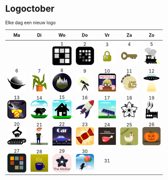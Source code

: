 # Logoctober


Elke dag een nieuw logo

<table style="border-collapse: collapse; text-align: center;">
	<thead>
		<tr>
			<th style="padding: 8px;">Ma</th>
			<th style="padding: 8px;">Di</th>
			<th style="padding: 8px;">Wo</th>
			<th style="padding: 8px;">Do</th>
			<th style="padding: 8px;">Vr</th>
			<th style="padding: 8px;">Za</th>
			<th style="padding: 8px;">Zo</th>
		</tr>
	</thead>
	<tbody>
		<!-- Week 1: Sep 29 - Oct 5 -->
		<tr>
			<td></td><td></td><td>
				1<br>
				<img src="./1_mobile_puzzle_game.svg" width="128" alt="Logo 1" />
			</td><td>
				2<br>
				<img src="./2_mobile_puzzle_game_adaptive.svg" width="128" alt="Logo 2" />
			</td><td>
				3<br>
				<img src="./3_lock.svg" width="128" alt="Logo 3" />
			</td><td>
				4<br>
				<img src="./4_key.svg" width="128" alt="Logo 4" />
			</td><td>
				5<br>
				<img src="./5_train.svg" width="128" alt="Logo 5" />
			</td>
		</tr>
		<!-- Week 2: Oct 6 - Oct 12 -->
		<tr>
			<td>
				6<br>
				<img src="./6_saturn.svg" width="128" alt="Logo 6" />
			</td><td>
				7<br>
				<img src="./7_plant.svg" width="128" alt="Logo 7" />
			</td><td>
				8<br>
				<img src="./8_valley.svg" width="128" alt="Logo 8" />
			</td><td>
				9<br>
				<img src="./9_scope.svg" width="128" alt="Logo 9" />
			</td><td>
				10<br>
				<img src="./10_shorted_circuit_story.svg" width="128" alt="Logo 10" />
			</td><td>
				11<br>
				<img src="./11_loop_to_the_moon.svg" width="128" alt="Logo 11" />
			</td><td>
				12<br>
				<img src="./12_ufo.svg" width="128" alt="Logo 12" />
			</td>
		</tr>
		<!-- Week 3: Oct 13 - Oct 19 -->
		<tr>
			<td>
				13<br>
				<img src="./13_state_of_order.svg" width="128" alt="Logo 13" />
			</td><td>
				14<br>
				<img src="./14_sheep.svg" width="128" alt="Logo 14" />
			</td><td>
				15<br>
				<img src="./15_house.svg" width="128" alt="Logo 15" />
			</td><td>
				16<br>
				<img src="./16_rocket.svg" width="128" alt="Logo 16" />
			</td><td>
				17<br>
				<img src="./17_solar_panel.svg" width="128" alt="Logo 17" />
			</td><td>
				18<br>
				<img src="18_flower.svg" width="128" alt="Logo 18" />
			</td><td>
				19<br>
				<img src="./19_factorioh.svg" width="128" alt="Logo 19" />
			</td>
		</tr>
		<!-- Week 4: Oct 20 - Oct 26 -->
		<tr>
			<td>
				20<br>
				<img src="./20_conveyor.svg" width="128" alt="Logo 20" />
			</td><td>
				21<br>
				<img src="./21_vent.svg" width="128" alt="Logo 21" />
			</td><td>
				22<br>
				<img src="./22_car.svg" width="128" alt="Logo 22" />
			</td><td>
				23<br>
				<img src="./23_candycandy.svg" width="128" alt="Logo 23" />
			</td><td>
				24<br>
				<img src="./24_vlees.svg" width="128" alt="Logo 24" />
			</td><td>
				25<br>
				<img src="./25_chimken.svg" width="128" alt="Logo 25" />
			</td><td>
				26<br>
				<img src="./26_pompoentje.svg" width="128" alt="Logo 26" />
			</td>
		</tr>
		<!-- Week 5: Oct 27 - Oct 31 -->
		<tr>
			<td>
				27<br>
				<img src="./27_mobile_puzzle_finale.svg" width="128" alt="Logo 27" />
			</td><td>
				28<br>
				<img src="./28_soup.svg" width="128" alt="Logo 28" />
			</td><td>
				29<br>
				<img src="./29_themedlar.svg" width="128" alt="Logo 29" />
			</td><td>
				30<br>
				<img src="./30_ballonvaart.svg" width="128" alt="Logo 30" />
			</td><td>
				31<br>
				<!-- Add image: <img src="./31_xxx.svg" width="128" alt="Logo 31" /> -->
			</td><td></td><td></td>
		</tr>
	</tbody>
</table>

